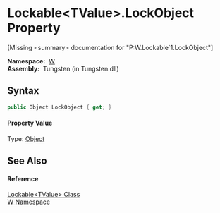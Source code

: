 Lockable&lt;TValue>.LockObject Property
=======================================
  
[Missing &lt;summary> documentation for "P:W.Lockable`1.LockObject"]


  **Namespace:**  [W][1]  
  **Assembly:**  Tungsten (in Tungsten.dll)

Syntax
------

```csharp
public Object LockObject { get; }
```

#### Property Value
Type: [Object][2]

See Also
--------

#### Reference
[Lockable&lt;TValue> Class][3]  
[W Namespace][1]  

[1]: ../README.md
[2]: http://msdn.microsoft.com/en-us/library/e5kfa45b
[3]: README.md
[4]: ../../_icons/Help.png